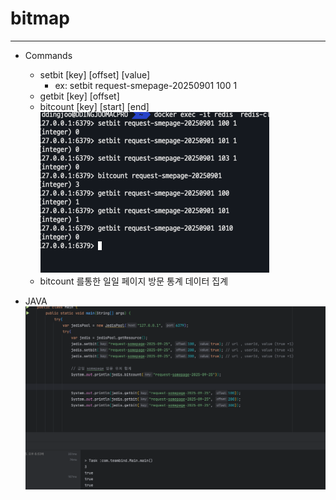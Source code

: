 # bitmap

---
- Commands
  - setbit [key] [offset] [value]
    - ex: setbit request-smepage-20250901 100 1
  - getbit [key] [offset]
  - bitcount [key] [start] [end]
![img.png](Bitmap/img.png)
  - bitcount 를통한 일일 페이지 방문 통계 데이터 집계


- JAVA
![img_1.png](Bitmap/img_1.png)
